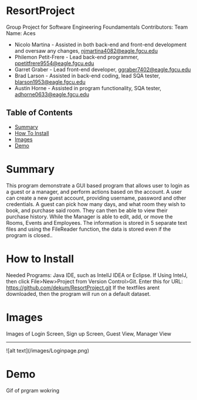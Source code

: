 # ResortProject
Group Project for Software Engineering Foundamentals
Contributors:
Team Name: Aces
* Nicolo Martina - Assisted in both back-end and front-end development and oversaw any changes, njmartina4082@eagle.fgcu.edu
* Philemon Petit-Frere - Lead back-end programmer,  ppetitfrere9554@eagle.fgcu.edu 
* Garret Graber - Lead front-end developer, ggraber7402@eagle.fgcu.edu 
* Brad Larson - Assisted in back-end coding, lead SQA tester, blarson1953@eagle.fgcu.edu 
* Austin Horne - Assisted in program functionality, SQA tester, adhorne0633@eagle.fgcu.edu 

## Table of Contents
- [Summary](#Summary)
- [How To Install](#How)
- [Images](#Images)
- [Demo](#demo)
    


# Summary
<p>This program demonstrate a GUI based program that allows user to login as a guest or a manager, and perform actions based on the account. A user can create a new guest account, providing username, password and other credentials.  A guest can pick how many days, and what room they wish to book, and purchase said room. They can then be able to view their purchase history. While the Manager is able to edit, add, or move the Rooms, Events and Employees. The information is stored in 5 separate text files and using the FileReader function, the data is stored even if the program is closed..</p>


# How to Install
Needed Programs: Java IDE, such as IntellJ IDEA or Eclipse.
If Using IntelJ, then click File>New>Project from Version Control>Git. Enter this for URL: https://github.com/dekum/ResortProject.git
If the textfiles arent downloaded, then the program will run on a default dataset.

# Images
Images of Login Screen, Sign up Screen, Guest View, Manager View
<hr>
![alt text](/images/Loginpage.png)




# Demo
Gif of prgram wokring

